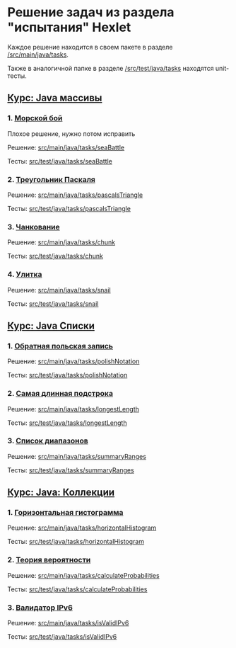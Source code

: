 # Решение задач из раздела "испытания" Hexlet

Каждое решение находится в своем пакете в разделе [/src/main/java/tasks](src/main/java/tasks).

Также в аналогичной папке в разделе [/src/test/java/tasks](src/test/java/tasks) находятся unit-тесты.

## [Курс: Java массивы](https://ru.hexlet.io/courses/java-arrays)

### 1. [Морской бой](https://ru.hexlet.io/challenges/java_arrays_sea_battle_exercise)
Плохое решение, нужно потом исправить

Решение: [src/main/java/tasks/seaBattle](src/main/java/tasks/seaBattle)

Тесты: [src/test/java/tasks/seaBattle](src/test/java/tasks/seaBattle)

### 2. [Треугольник Паскаля](https://ru.hexlet.io/challenges/java_arrays_pascals_triangle_exercise)
Решение: [src/main/java/tasks/pascalsTriangle](src/main/java/tasks/pascalsTriangle)

Тесты: [src/test/java/tasks/pascalsTriangle](src/test/java/tasks/pascalsTriangle)

### 3. [Чанкование](https://ru.hexlet.io/challenges/java_arrays_chunk_exercise)
Решение: [src/main/java/tasks/chunk](src/main/java/tasks/chunk)

Тесты: [src/test/java/tasks/chunk](src/test/java/tasks/chunk)

### 4. [Улитка](https://ru.hexlet.io/challenges/java_arrays_snail_exercise)
Решение: [src/main/java/tasks/snail](src/main/java/tasks/snail)

Тесты: [src/test/java/tasks/snail](src/test/java/tasks/snail)

## [Курс: Java Списки](https://ru.hexlet.io/courses/java-lists)

### 1. [Обратная польская запись](https://ru.hexlet.io/challenges/java_lists_reverse_polish_notation_exercise)
Решение: [src/main/java/tasks/polishNotation](src/main/java/tasks/polishNotation)

Тесты: [src/test/java/tasks/polishNotation](src/test/java/tasks/polishNotation)

### 2. [Самая длинная подстрока](https://ru.hexlet.io/challenges/java_lists_longest_substring_exercise)
Решение: [src/main/java/tasks/longestLength](src/main/java/tasks/longestLength)

Тесты: [src/test/java/tasks/longestLength](src/test/java/tasks/longestLength)

### 3. [Список диапазонов](https://ru.hexlet.io/challenges/java_lists_summary_ranges_exercise)
Решение: [src/main/java/tasks/summaryRanges](src/main/java/tasks/summaryRanges)

Тесты: [src/test/java/tasks/summaryRanges](src/test/java/tasks/summaryRanges)

## [Курс: Java: Коллекции](https://ru.hexlet.io/courses/java-collections)

### 1. [Горизонтальная гистограмма](https://ru.hexlet.io/challenges/java_collections_horisontal_histogram_exercise)
Решение: [src/main/java/tasks/horizontalHistogram](src/main/java/tasks/horizontalHistogram)

Тесты: [src/test/java/tasks/horizontalHistogram](src/test/java/tasks/horizontalHistogram)

### 2. [Теория вероятности](https://ru.hexlet.io/challenges/java_collections_probabilities_exercise)

Решение: [src/main/java/tasks/calculateProbabilities](src/main/java/tasks/calculateProbabilities)

Тесты: [src/test/java/tasks/calculateProbabilities](src/test/java/tasks/calculateProbabilities)

### 3. [Валидатор IPv6](https://ru.hexlet.io/challenges/java_collections_ipv6_validator_exercise)

Решение: [src/main/java/tasks/isValidIPv6](src/main/java/tasks/isValidIPv6)

Тесты: [src/test/java/tasks/isValidIPv6](src/test/java/tasks/isValidIPv6)